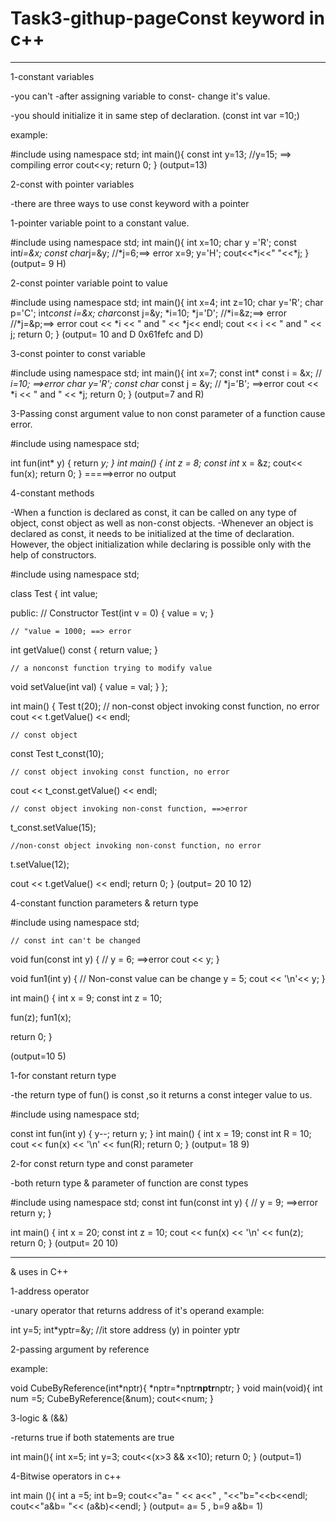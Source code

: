 # Task3-githup-pageConst keyword in c++
________________________
1-constant variables

-you can't -after assigning variable to const- change it's value.

-you should initialize it in same step of declaration.
(const int var =10;)

example:

#include <iostream>
using namespace std;
int main(){
const int y=13;
//y=15; ==> compiling error
cout<<y;
return 0;
}
(output=13)

2-const with pointer variables

-there are three ways to use const keyword with a pointer

1-pointer variable point to a constant value.

#include <iostream>
using namespace std;
int main(){
int x=10;
char y ='R';
const int*i=&x;
const char*j=&y;
//*j=6;==> error
x=9;
y='H';
cout<<*i<<" "<<*j;
}
(output= 9 H)

2-const pointer variable point to value

#include <iostream>
using namespace std;
int main(){
int x=4;
int z=10;
char y='R';
char p='C';
int*const i=&x;
char*const j=&y;
*i=10;
*j='D';
//*i=&z;==> error
//*j=&p;==> error
cout << *i << " and " << *j<< endl;
cout << i << " and " << j;
return 0;
}
(output= 10 and D
0x61fefc and D)

3-const pointer to const variable

#include <iostream>
using namespace std;
int main(){
int x=7;
const int* const i = &x;
// *i=10; ==>error
char y='R';
const char* const j = &y;
// *j='B'; ==>error
cout << *i << " and " << *j;
return 0;
}
(output=7 and R)

3-Passing const argument value to non const parameter of a function cause
error.

#include <iostream>
using namespace std;

int fun(int* y)
{
return *y;
}
int main()
{
int z = 8;
const int* x = &z;
cout<< fun(x);
return 0;
}
=====>error no output

4-constant methods

-When a function is declared as const, it can be called on any type of object,
const object as well as non-const objects.
-Whenever an object is declared as const, it needs to be initialized at the time of declaration.
However, the object initialization while declaring is possible only with the help of constructors.

#include <iostream>
using namespace std;

class Test {
int value;

public:
// Constructor
Test(int v = 0)
{
value = v;
}


    // "value = 1000; ==> error

int getValue() const
{
return value;
}

    // a nonconst function trying to modify value
void setValue(int val) {
value = val;
}
};

int main()
{
Test t(20);
// non-const object invoking const function, no error
cout << t.getValue() << endl;

    // const object
const Test t_const(10);

    // const object invoking const function, no error
cout << t_const.getValue() << endl;

    // const object invoking non-const function, ==>error
t_const.setValue(15);

    //non-const object invoking non-const function, no error
t.setValue(12);

cout << t.getValue() << endl;
return 0;
}
(output=
20
10
12)

4-constant function parameters & return type

#include <iostream>
using namespace std;

    // const int can't be changed
void fun(const int y)
{
// y = 6; ==>error
cout << y;
}

void fun1(int y)
{
// Non-const value can be change
y = 5;
cout << '\n'<< y;
}

int main()
{
int x = 9;
const int z = 10;

fun(z);
fun1(x);

return 0;
}

(output=10
5)

1-for constant return type

-the return type of fun() is const ,so it returns a const integer value to us.


#include <iostream>
using namespace std;

const int fun(int y)
{
y--;
return y;
}
int main()
{
int x = 19;
const int R = 10;
cout << fun(x) << '\n' << fun(R);
return 0;
}
(output= 18
9)

2-for const return type and const parameter

-both return type & parameter of function are const types

#include <iostream>
using namespace std;
const int fun(const int y)
{
// y = 9; ==>error
return y;
}

int main()
{
int x = 20;
const int z = 10;
cout << fun(x) << '\n' << fun(z);
return 0;
}
(output= 20
10)
____________________________________________________________
& uses in C++

1-address operator

-unary operator that returns address of it's operand
example:

int y=5;
int*yptr=&y;
//it store address (y) in pointer yptr

2-passing argument by reference

example:

void CubeByReference(int*nptr){
*nptr=*nptr**nptr**nptr;
}
void main(void){
int num =5;
CubeByReference(&num);
cout<<num;
}

3-logic & (&&)

-returns true if both statements are true

int  main(){
int x=5;
int y=3;
cout<<(x>3 && x<10);
return 0;
}
(output=1)

4-Bitwise operators in c++

int main (){
int a =5;
int b=9;
cout<<"a= " << a<<" , "<<"b="<<b<<endl;
cout<<"a&b= "<< (a&b)<<endl;
}
(output= a= 5 , b=9
a&b= 1)

